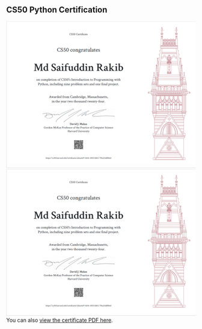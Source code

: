 ## CS50 Python Certification

![CS50 Python Certification](./CS50_Python/CS50_PYTHON.png)
<img src="CS50_PYTHON.png" alt="CS50 Python Image">
You can also [view the certificate PDF here](https://certificates.cs50.io/afeac6e9-4656-405f-b865-701a21dd0b6d.pdf).
